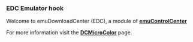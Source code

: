 ### EDC Emulator hook

Welcome to emuDownloadCenter (EDC), a module of [**emuControlCenter**](https://github.com/PhoenixInteractiveNL/emuControlCenter/wiki/)

For more information visit the [**DCMicroColor**](https://github.com/PhoenixInteractiveNL/emuDownloadCenter/wiki/Emulator-dcmicro#menu) page.
